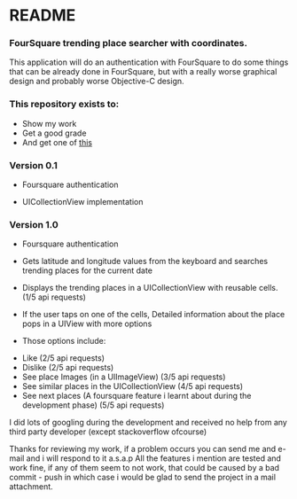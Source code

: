 # README #

###   FourSquare trending place searcher with coordinates. ### 
This application will do an authentication with FourSquare to do some things that can be already done in FourSquare, but with a really worse graphical design and probably worse Objective-C design.

### This repository exists to: ###

* Show my work
* Get a good grade
* And get one of [this](http://www.yalova.edu.tr/Files/Import/ucgen3/userfiles/1(21).jpg)

### Version 0.1 ###

* Foursquare authentication

*  UICollectionView implementation

### Version 1.0 ###

* Foursquare authentication

* Gets latitude and longitude values from the keyboard and searches trending places for the current date

* Displays the trending places in a UICollectionView with reusable cells.(1/5 api requests)

* If the user taps on one of the cells, Detailed information about the place pops in a UIView with more options

* Those options include: 

- Like (2/5 api requests)
- Dislike (2/5 api requests)
- See place Images (in a UIImageView) (3/5 api requests)
- See similar places in the UICollectionView (4/5 api requests)
- See next places (A foursquare feature i learnt about during the development phase) (5/5 api requests)

I did lots of googling during the development and received no help from any third party developer (except stackoverflow ofcourse)

Thanks for reviewing my work, if a problem occurs you can send me and e-mail and i will respond to it a.s.a.p
All the features i mention are tested and work fine, if any of them seem to not work, that could be caused by a bad commit - push in which case i would be glad to send the project in a mail attachment.